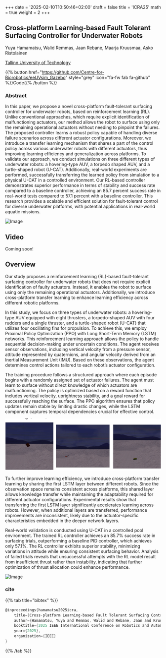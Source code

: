 +++
date = '2025-02-10T10:50:46+02:00'
draft = false
title = 'ICRA25'
math = true
weight = 2
+++

## Cross-platform Learning-based Fault Tolerant Surfacing Controller for Underwater Robots
Yuya Hamamatsu, Walid Remmas, Jaan Rebane, Maarja Kruusmaa, Asko Ristolainen

[Tallinn University of Technology](https://taltech.ee/en/biorobotics)

{{% button href="https://github.com/Centre-for-Biorobotics/eeUVsim_Gazebo" style="grey" icon="fa-fw fab fa-github" %}}Code{{% /button %}}


### Abstract
In this paper, we propose a novel cross-platform fault-tolerant surfacing controller for underwater robots, based on reinforcement learning (RL). Unlike conventional approaches, which require explicit identification of malfunctioning actuators, our method allows the robot to surface using only the remaining operational actuators without needing to pinpoint the failures. The proposed controller learns a robust policy capable of handling diverse failure scenarios across different actuator configurations. Moreover, we introduce a transfer learning mechanism that shares a part of the control policy across various underwater robots with different actuators, thus improving learning efficiency and generalization across platforms. To validate our approach, we conduct simulations on three different types of underwater robots: a hovering-type AUV, a torpedo shaped AUV, and a turtle-shaped robot (U-CAT). Additionally, real-world experiments are performed, successfully transferring the learned policy from simulation to a physical U-CAT in a controlled environment. Our RL-based controller demonstrates superior performance in terms of stability and success rate compared to a baseline controller, achieving an 85.7 percent success rate in real-world tests compared to 57.1 percent with a baseline controller. This research provides a scalable and efficient solution for fault-tolerant control for diverse underwater platforms, with potential applications in real-world aquatic missions.


![Image](https://github.com/user-attachments/assets/4d24b549-fcd9-42a9-9c12-cb3337fc30df)

## Video
Coming soon!

## Overview

Our study proposes a reinforcement learning (RL)-based fault-tolerant surfacing controller for underwater robots that does not require explicit identification of faulty actuators. Instead, it enables the robot to surface using only the remaining operational actuators. Additionally, we introduce cross-platform transfer learning to enhance learning efficiency across different robotic platforms.

In this study, we focus on three types of underwater robots: a hovering-type AUV equipped with eight thrusters, a torpedo-shaped AUV with four rudders and a single thruster, and a turtle-shaped robot (U-CAT) that utilizes four oscillating fins for propulsion. To achieve this, we employ Proximal Policy Optimization (PPO) with Long Short-Term Memory (LSTM) networks. This reinforcement learning approach allows the policy to handle sequential decision-making under uncertain conditions. The agent receives sensor observations, including vertical velocity from a pressure sensor, attitude represented by quaternions, and angular velocity derived from an Inertial Measurement Unit (IMU). Based on these observations, the agent determines control actions tailored to each robot’s actuator configuration.

The training procedure follows a structured approach where each episode begins with a randomly assigned set of actuator failures. The agent must learn to surface without direct knowledge of which actuators are malfunctioning. The policy is optimized based on a reward function that includes vertical velocity, uprightness stability, and a goal reward for successfully reaching the surface. The PPO algorithm ensures that policy updates remain stable by limiting drastic changes, while the LSTM component captures temporal dependencies crucial for effective control.

![Image](https://github.com/hama6767/pubdata/raw/main/Peek%202024-09-23%2013-52.gif)

To further improve learning efficiency, we introduce cross-platform transfer learning by sharing the first LSTM layer between different robots. Since the observation space remains consistent across platforms, this shared layer allows knowledge transfer while maintaining the adaptability required for different actuator configurations. Experimental results show that transferring the first LSTM layer significantly accelerates learning across robots. However, when additional layers are transferred, performance improvements are inconsistent, likely due to the actuator-specific characteristics embedded in the deeper network layers.

Real-world validation is conducted using U-CAT in a controlled pool environment. The trained RL controller achieves an 85.7% success rate in surfacing trials, outperforming a baseline PID controller, which achieves only 57.1%. The RL controller exhibits superior stability, minimizing variations in attitude while ensuring consistent surfacing behavior. Analysis of failed trials reveals that unsuccessful attempts with the RL model result from insufficient thrust rather than instability, indicating that further optimization of thrust allocation could enhance performance.

![Image](https://github.com/hama6767/pubdata/raw/main/Peek%202024-09-23%2015-22.gif)


### cite
 {{% tab title="bibtex" %}}
```c
@inproceedings{hamamatsu2025icra,
    title={Cross-platform Learning-based Fault Tolerant Surfacing Controller for Underwater Robots}, 
    author={Hamamatsu, Yuya and Remmas, Walid and Rebane, Jaan and Kruusmaa, Maarja and Asko, Ristolainen},
    booktitle={2025 IEEE International Conference on Robotics and Automation (ICRA)},
    year={2025},
    organization={IEEE}
}
```
{{% /tab %}}